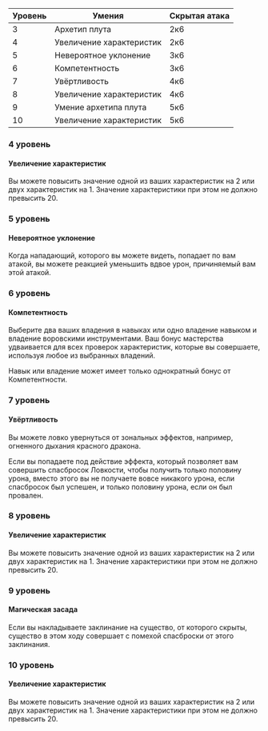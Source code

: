 
| Уровень | Умения | Скрытая атака |
| ---- | ---- | ---- |
| 3 | Архетип плута | 2к6 |
| 4 | Увеличение характеристик | 2к6 |
| 5 | Невероятное уклонение | 3к6 |
| 6 | Компетентность | 3к6 |
| 7 | Увёртливость | 4к6 |
| 8 | Увеличение характеристик | 4к6 |
| 9 | Умение архетипа плута | 5к6 |
| 10 | Увеличение характеристик | 5к6 |
### 4 уровень
#### Увеличение характеристик
Вы можете повысить значение одной из ваших характеристик на 2 или двух характеристик на 1. Значение характеристики при этом не должно превысить 20.
### 5 уровень
#### Невероятное уклонение
Когда нападающий, которого вы можете видеть, попадает по вам атакой, вы можете реакцией уменьшить вдвое урон, причиняемый вам этой атакой.
### 6 уровень
#### Компетентность
Выберите два ваших владения в навыках или одно владение навыком и владение воровскими инструментами. Ваш бонус мастерства удваивается для всех проверок характеристик, которые вы совершаете, используя любое из выбранных владений.

Навык или владение может имеет только однократный бонус от Компетентности.
### 7 уровень
#### Увёртливость
Вы можете ловко увернуться от зональных эффектов, например, огненного дыхания красного дракона.

Если вы попадаете под действие эффекта, который позволяет вам совершить спасбросок Ловкости, чтобы получить только половину урона, вместо этого вы не получаете вовсе никакого урона, если спасбросок был успешен, и только половину урона, если он был провален.
### 8 уровень
#### Увеличение характеристик
Вы можете повысить значение одной из ваших характеристик на 2 или двух характеристик на 1. Значение характеристики при этом не должно превысить 20.
### 9 уровень
#### Магическая засада
Если вы накладываете заклинание на существо, от которого скрыты, существо в этом ходу совершает с помехой спасброски от этого заклинания.
### 10 уровень
#### Увеличение характеристик
Вы можете повысить значение одной из ваших характеристик на 2 или двух характеристик на 1. Значение характеристики при этом не должно превысить 20.